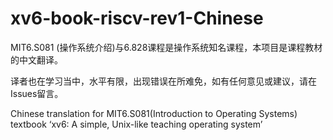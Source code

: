 # xv6-book-riscv-rev1-Chinese
MIT6.S081 (操作系统介绍)与6.828课程是操作系统知名课程，本项目是课程教材的中文翻译。

译者也在学习当中，水平有限，出现错误在所难免，如有任何意见或建议，请在Issues留言。

Chinese translation for MIT6.S081(Introduction to Operating Systems) textbook ‘xv6: A simple, Unix-like teaching operating system’


